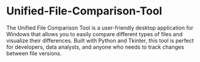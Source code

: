 # Unified-File-Comparison-Tool
The Unified File Comparison Tool is a user-friendly desktop application for Windows that allows you to easily compare different types of files and visualize their differences. Built with Python and Tkinter, this tool is perfect for developers, data analysts, and anyone who needs to track changes between file versions.
